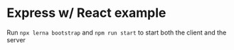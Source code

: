 # Express w/ React example
 
Run `npx lerna bootstrap` and `npm run start` to start both the client and the server